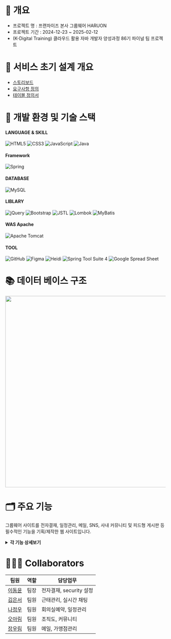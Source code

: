 # 📝 개요
  - 프로젝트 명 : 프랜차이즈 본사 그룹웨어 HARUON<br>
  - 프로젝트 기간 : 2024-12-23 ~ 2025-02-12<br>
  - (K-Digital Training) 클라우드 활용 자바 개발자 양성과정 86기 파이널 팀 프로젝트<br>

# 📑 서비스 초기 설계 개요
 - <a href="https://app.luminpdf.com/viewer/679c7e3c1cf39e9a7b059013">스토리보드</a>
 - <a href="https://docs.google.com/spreadsheets/d/1_2jt6uWHEDrZeYYrJ9j3cnmxJiIQ8ytv/edit?usp=sharing&ouid=106995358265152035103&rtpof=true&sd=true">요구사항 정의</a>
 - <a href="https://app.luminpdf.com/viewer/679c7e421cf39e9a7b059155">테이블 정의서</a>

# 🧰 개발 환경 및 기술 스택
#### LANGUAGE & SKILL
![HTML5](https://img.shields.io/badge/html5-%23E34F26.svg?style=for-the-badge&logo=html5&logoColor=white)
![CSS3](https://img.shields.io/badge/css3-%231572B6.svg?style=for-the-badge&logo=css3&logoColor=white)
![JavaScript](https://img.shields.io/badge/javascript-%23323330.svg?style=for-the-badge&logo=javascript&logoColor=%23F7DF1E)
![Java](https://img.shields.io/badge/java-%23ED8B00.svg?style=for-the-badge&logo=openjdk&logoColor=white)
#### Framework
![Spring](https://img.shields.io/badge/spring-%236DB33F.svg?style=for-the-badge&logo=spring%20Boot&logoColor=white)
#### DATABASE
![MySQL](https://img.shields.io/badge/mysql-4479A1.svg?style=for-the-badge&logo=mysql&logoColor=white)
#### LIBLARY
![jQuery](https://img.shields.io/badge/jquery-%230769AD.svg?style=for-the-badge&logo=jquery&logoColor=white)
![Bootstrap](https://img.shields.io/badge/bootstrap-%238511FA.svg?style=for-the-badge&logo=bootstrap&logoColor=white)
![JSTL](https://img.shields.io/badge/jstl-E4F7BA?style=for-the-badge)
![Lombok](https://img.shields.io/badge/Lombok-FFA7A7?style=for-the-badge)
![MyBatis](https://img.shields.io/badge/MyBatis-47C83E?style=for-the-badge)
#### WAS Apache
![Apache Tomcat](https://img.shields.io/badge/apache%20tomcat%2010-23F8DC75.svg?style=for-the-badge&logo=apache%20tomcat%2010&logoColor=black)
#### TOOL
![GitHub](https://img.shields.io/badge/github-%23121011.svg?style=for-the-badge&logo=github&logoColor=white)
![Figma](https://img.shields.io/badge/figma-%23F24E1E.svg?style=for-the-badge&logo=figma&logoColor=white)
![Heidi](https://img.shields.io/badge/Heidi%20SQL-6B9900?style=for-the-badge)
![Spring Tool Suite 4](https://img.shields.io/badge/Spring%20Tool%20Suite%204-8A2BE2?style=for-the-badge)
![Google Spread Sheet](https://img.shields.io/badge/Google%20Spread%20Sheet-4285F4?style=for-the-badge&logo=google&logoColor=white)


# 📚 데이터 베이스 구조
<img src="https://github.com/user-attachments/assets/65572ec2-05cf-4023-8992-c2dbad68abc9" width="700" height="600"/>

# 🗂️ 주요 기능
그룹웨어 사이트를 전자결재, 일정관리, 메일, SNS, 사내 커뮤니티 및 피드형 게시판 등 필수적인 기능을 기획/제작한 웹 사이트입니다.

<details>
<summary><b>각 기능 상세보기</b></summary>
<div markdown="1">
	
|기능|설명|
|---|---|
| 조직도 | 1. 조직도로 부서장 정보, 부서별 직원 조회 <br> 2. 전체 사원 조회, 검색, 사원 등록 <br> 3. 회사/부서 정보 조회, 수정, 상태변경 기능 |
| 전자결재 | 1. 양식별 결재 작성 및 기안 <br> 2. 중간/최종 결재 처리 <br> 3. 결재 상태별 문서 확인 |
| 근태관리 | 1. 전날 출장, 연차 등을 고려하여 근태 기록 자동 업데이트 <br> 2. 권한에 따른 근태유형 변경 및 근태 승인 <br> 3. 부서별, 개인별 출장 및 연차 신청 기록 조회 4. 권한에 따른 연차 조정 기능 |
| 일정관리 | 1. 내 일정 등록, 수정, 삭제 기능 <br> 2. 권한에 따른 부서일정 등록, 수정, 삭제 기능 <br> 3. 출장,연차 결재완료 시 일정 자동 등록 <br> 4. 회의실 예약 시 일정 자동 등록  |
| 가맹점관리 | 1. 가맹점 목록 조회, 수정, 가맹점별 매출 통계 <br> 2. 가맹점 대상 교육 목록 조회, 등록 <br> 3. 가맹점 문의사항 조회, 답변 등록 |
| 커뮤니티 | 1. 권한에 따른 부서 공지사항 조회, 등록, 수정, 삭제 기능 <br> 2. 카테고리별 피드형 게시판(댓글, 좋아요, 조회수, 파일 첨부)|
| 메일함 | 1. 메일 전송(파일 첨부) <br> 2.수신/답장 기능 <br> 3.임시 저장, 삭제 기능 |
| 메신저 | 1. 웹 소켓을 이용한 채팅 기능 <br> 2. 사원을 검색하여 초대 <br> 3. 접속상태 조회 및 변경 |
</div>
</details>



# 🧑‍🤝‍🧑 Collaborators
| 팀원 | 역할 | 담당업무 |
|---|---|---|
| <a href="https://github.com/">이동윤</a>|팀장|전자결재, security 설정|
| <a href="https://github.com/ES-Im">김은서</a>| 팀원 |근태관리, 실시간 채팅 |
| <a href="">나정우</a>|팀원|회의실예약, 일정관리|
| <a href="https://github.com/alim0o0">오아림</a>|팀원|조직도, 커뮤니티|
| <a href="">장우림</a>|팀원|메일, 가맹점관리|
	
